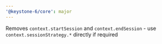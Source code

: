```yaml
---
'@keystone-6/core': major
---
```


Removes `context.startSession` and `context.endSession` - use `context.sessionStrategy.*` directly if required
